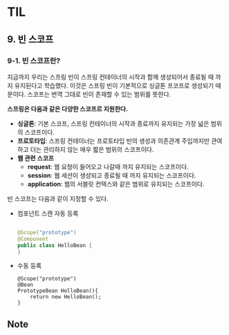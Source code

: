 # TIL

## 9. 빈 스코프

### 9-1. 빈 스코프란?

지금까지 우리는 스프링 빈이 스프링 컨테이너의 시작과 함께 생성되어서 종료될 때 까지 유지된다고 학습했다. 이것은 스프링 빈이 기본적으로 싱글톤 프코프로 생성되기 때문이다. 스코프는 번역 그대로 빈이 존재할 수 있는
범위를 뜻한다.

**스프링은 다음과 같은 다양한 스코프르 지원한다.**

* **싱글톤**: 기본 스코프, 스프링 컨테이너의 시작과 종료까지 유지되는 가장 넓은 범위의 스코프이다.
* **프로토타입**: 스프링 컨테이너는 프로토타입 빈의 생성과 의존관계 주입까지만 관여하고 더는 관리하지 않는 매우 짧은 범위의 스코프이다.
* **웹 관련 스코프**
    * **request**: 웹 요청이 들어오고 나갈때 까지 유지되는 스코프이다.
    * **session**: 웹 세션이 생성되고 종료될 때 까지 유지되는 스코프이다.
    * **application**: 웹의 서블릿 컨텍스와 같은 범위로 유지되는 스코프이다.

빈 스코프는 다음과 같이 지정할 수 있다.

* 컴포넌트 스캔 자동 등록
    ```java
    
    @Scope("prototype")
    @Component
    public class HelloBean {
    }
    ```

* 수동 등록
    ```
    @Scope("prototype")
    @Bean
    PrototypeBean HelloBean(){
        return new HelloBean();
    }
    
    ```

## Note